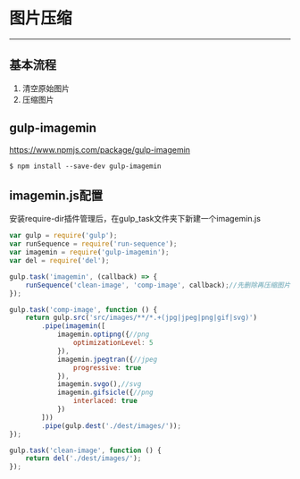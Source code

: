 # 图片压缩
---

## 基本流程

1. 清空原始图片
2. 压缩图片

## gulp-imagemin

https://www.npmjs.com/package/gulp-imagemin

```
$ npm install --save-dev gulp-imagemin
```

## imagemin.js配置

安装require-dir插件管理后，在gulp_task文件夹下新建一个imagemin.js

```js
var gulp = require('gulp');
var runSequence = require('run-sequence');
var imagemin = require('gulp-imagemin');
var del = require('del');

gulp.task('imagemin', (callback) => {
    runSequence('clean-image', 'comp-image', callback);//先删除再压缩图片
});

gulp.task('comp-image', function () {
    return gulp.src('src/images/**/*.+(jpg|jpeg|png|gif|svg)')
        .pipe(imagemin([
            imagemin.optipng({//png
                optimizationLevel: 5
            }),
            imagemin.jpegtran({//jpeg
                progressive: true
            }),
            imagemin.svgo(),//svg
            imagemin.gifsicle({//png
                interlaced: true
            })
        ]))
        .pipe(gulp.dest('./dest/images/'));
});

gulp.task('clean-image', function () {
    return del('./dest/images/');
});
```